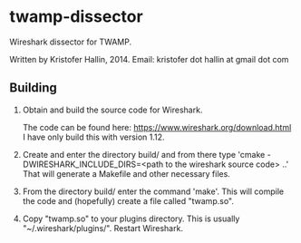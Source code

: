 # twamp-dissector

Wireshark dissector for TWAMP.
 
Written by Kristofer Hallin, 2014.
Email: kristofer dot hallin at gmail dot com


## Building

1. Obtain and build the source code for Wireshark.

   The code can be found here: https://www.wireshark.org/download.html
   I have only build this with version 1.12.

2. Create and enter the directory build/ and from there type 'cmake
   -DWIRESHARK_INCLUDE_DIRS=\<path to the wireshark source code\> ..'
   That will generate a Makefile and other necessary files.

3. From the directory build/ enter the command 'make'. This will
   compile the code and (hopefully) create a file called "twamp.so".

4. Copy "twamp.so" to your plugins directory. This is usually
   "~/.wireshark/plugins/". Restart Wireshark.
